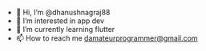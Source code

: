 - 👋 Hi, I’m @dhanushnagraj88
- 👀 I’m interested in app dev
- 🌱 I’m currently learning flutter
- 📫 How to reach me damateurprogrammer@gmail.com

<!---
dhanushnagraj88/dhanushnagraj88 is a ✨ special ✨ repository because its `README.md` (this file) appears on your GitHub profile.
You can click the Preview link to take a look at your changes.
--->
